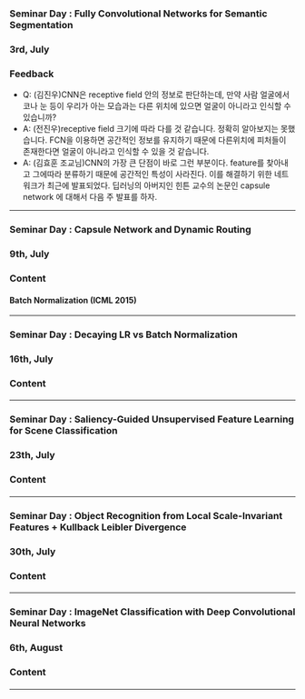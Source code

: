 
### Seminar Day : Fully Convolutional Networks for Semantic Segmentation 
### 3rd, July

### Feedback
* Q: (김진우)CNN은 receptive field 안의 정보로 판단하는데, 만약 사람 얼굴에서 코나 눈 등이 우리가 아는 모습과는 다른 위치에 있으면 얼굴이 아니라고 인식할 수 있습니까?
* A: (전진우)receptive field 크기에 따라 다를 것 같습니다. 정확히 알아보지는 못했습니다. FCN을 이용하면 공간적인 정보를 유지하기 때문에 다른위치에
피처들이 존재한다면 얼굴이 아니라고 인식할 수 있을 것 같습니다.
* A: (김효훈 조교님)CNN의 가장 큰 단점이 바로 그런 부분이다. feature를 찾아내고 그에따라 분류하기 때문에 공간적인 특성이 사라진다. 이를 해결하기 위한 
네트워크가 최근에 발표되었다. 딥러닝의 아버지인 힌튼 교수의 논문인 capsule network 에 대해서 다음 주 발표를 하자.

***

### Seminar Day : Capsule Network and Dynamic Routing
### 9th, July

### Content
#### Batch Normalization (ICML 2015)

***


### Seminar Day : Decaying LR vs Batch Normalization
### 16th, July
### Content
####


***
### Seminar Day : Saliency-Guided Unsupervised Feature Learning for Scene Classification
### 23th, July
### Content
####


***
### Seminar Day : Object Recognition from Local Scale-Invariant Features + Kullback Leibler Divergence
### 30th, July
### Content
####


***
### Seminar Day : ImageNet Classification with Deep Convolutional Neural Networks
### 6th, August
### Content
####


***
